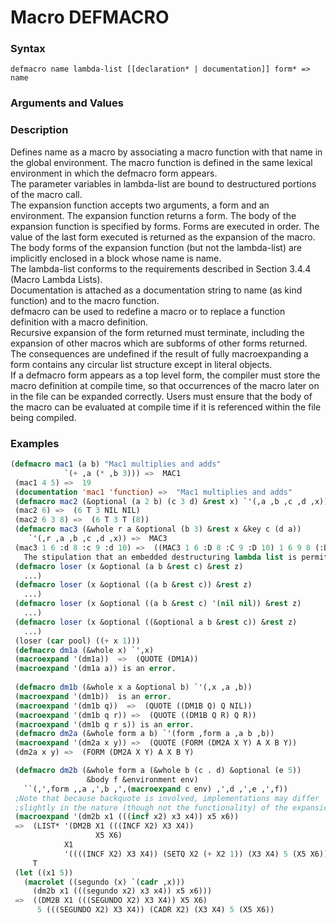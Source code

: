 <!-- Generated on 05/10/2020 by https://github.com/anto2oo/clhs-evolved -->

# Macro DEFMACRO

### Syntax
`defmacro name lambda-list [[declaration* | documentation]] form* => name`  


### Arguments and Values


### Description
Defines name as a macro by associating a macro function with that name in the global environment.  The macro function is defined in the same lexical environment in which the defmacro form appears.  
 The parameter variables in lambda-list are bound to destructured portions of the macro call.  
The expansion function accepts two arguments, a form and an environment. The expansion function returns a form. The body of the expansion function is specified by forms. Forms are executed in order. The value of the last form executed is returned as the expansion of the macro.   The body forms of the expansion function (but not the lambda-list)  are implicitly enclosed in a block whose name is name.  
The lambda-list conforms to the requirements described in Section 3.4.4 (Macro Lambda Lists).  
 Documentation is attached as a documentation string to name (as kind function) and to the macro function.  
defmacro can be used to redefine a macro or to replace a function definition with a macro definition.  
  Recursive expansion of the form returned must terminate, including the expansion of other macros which are subforms of other forms returned.  
The consequences are undefined if the result of fully macroexpanding a form contains any circular list structure except in literal objects.  
 If a defmacro form appears as a top level form, the compiler must store the macro definition at compile time, so that occurrences of the macro later on in the file can be expanded correctly. Users must ensure that the body of the macro can be evaluated at compile time if it is referenced within the file being compiled.



### Examples
```lisp 
(defmacro mac1 (a b) "Mac1 multiplies and adds" 
            `(+ ,a (* ,b 3))) =>  MAC1 
 (mac1 4 5) =>  19 
 (documentation 'mac1 'function) =>  "Mac1 multiplies and adds" 
 (defmacro mac2 (&optional (a 2 b) (c 3 d) &rest x) `'(,a ,b ,c ,d ,x)) =>  MAC2 
 (mac2 6) =>  (6 T 3 NIL NIL) 
 (mac2 6 3 8) =>  (6 T 3 T (8)) 
 (defmacro mac3 (&whole r a &optional (b 3) &rest x &key c (d a))
    `'(,r ,a ,b ,c ,d ,x)) =>  MAC3 
 (mac3 1 6 :d 8 :c 9 :d 10) =>  ((MAC3 1 6 :D 8 :C 9 :D 10) 1 6 9 8 (:D 8 :C 9 :D 10))
   The stipulation that an embedded destructuring lambda list is permitted only where ordinary lambda list syntax would permit a parameter name but not a list is made to prevent ambiguity. For example, the following is not valid:
 (defmacro loser (x &optional (a b &rest c) &rest z)
   ...)
 (defmacro loser (x &optional ((a b &rest c)) &rest z)
   ...)
 (defmacro loser (x &optional ((a b &rest c) '(nil nil)) &rest z)
   ...)
 (defmacro loser (x &optional ((&optional a b &rest c)) &rest z)
   ...)
 (loser (car pool) ((+ x 1)))
 (defmacro dm1a (&whole x) `',x)
 (macroexpand '(dm1a))  =>  (QUOTE (DM1A))
 (macroexpand '(dm1a a)) is an error.
 
 (defmacro dm1b (&whole x a &optional b) `'(,x ,a ,b))
 (macroexpand '(dm1b))  is an error.
 (macroexpand '(dm1b q))  =>  (QUOTE ((DM1B Q) Q NIL))
 (macroexpand '(dm1b q r)) =>  (QUOTE ((DM1B Q R) Q R))
 (macroexpand '(dm1b q r s)) is an error.
 (defmacro dm2a (&whole form a b) `'(form ,form a ,a b ,b))
 (macroexpand '(dm2a x y)) =>  (QUOTE (FORM (DM2A X Y) A X B Y))
 (dm2a x y) =>  (FORM (DM2A X Y) A X B Y)

 (defmacro dm2b (&whole form a (&whole b (c . d) &optional (e 5)) 
                 &body f &environment env)
   ``(,',form ,,a ,',b ,',(macroexpand c env) ,',d ,',e ,',f))
 ;Note that because backquote is involved, implementations may differ
 ;slightly in the nature (though not the functionality) of the expansion.
 (macroexpand '(dm2b x1 (((incf x2) x3 x4)) x5 x6))
 =>  (LIST* '(DM2B X1 (((INCF X2) X3 X4))
                   X5 X6)
            X1
            '((((INCF X2) X3 X4)) (SETQ X2 (+ X2 1)) (X3 X4) 5 (X5 X6))),
     T
 (let ((x1 5))
   (macrolet ((segundo (x) `(cadr ,x)))
     (dm2b x1 (((segundo x2) x3 x4)) x5 x6)))
 =>  ((DM2B X1 (((SEGUNDO X2) X3 X4)) X5 X6)
      5 (((SEGUNDO X2) X3 X4)) (CADR X2) (X3 X4) 5 (X5 X6))
```
